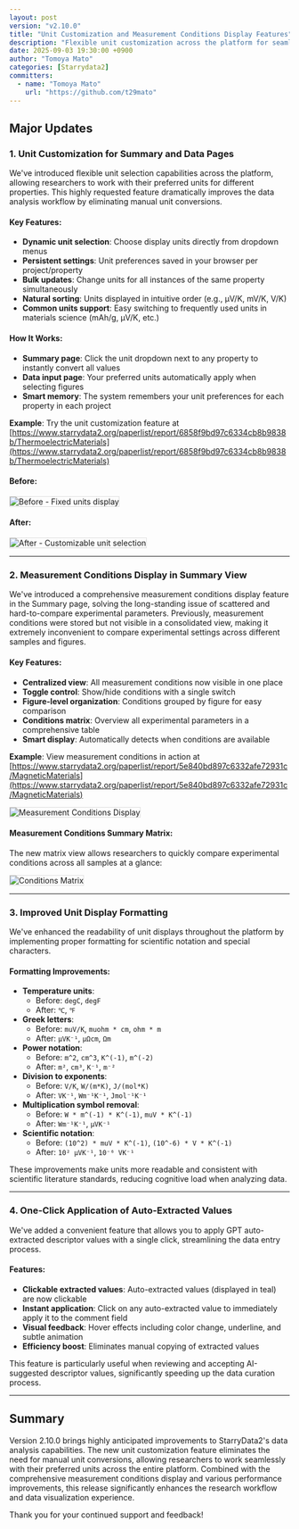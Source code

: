 ```yaml
---
layout: post
version: "v2.10.0"
title: "Unit Customization and Measurement Conditions Display Features"
description: "Flexible unit customization across the platform for seamless data analysis, comprehensive measurement conditions display in Summary view, and improved data visualization capabilities."
date: 2025-09-03 19:30:00 +0900
author: "Tomoya Mato"
categories: [Starrydata2]
committers:
  - name: "Tomoya Mato"
    url: "https://github.com/t29mato"
---
```


## Major Updates

### 1. Unit Customization for Summary and Data Pages

We've introduced flexible unit selection capabilities across the platform, allowing researchers to work with their preferred units for different properties. This highly requested feature dramatically improves the data analysis workflow by eliminating manual unit conversions.

#### Key Features:
- **Dynamic unit selection**: Choose display units directly from dropdown menus
- **Persistent settings**: Unit preferences saved in your browser per project/property
- **Bulk updates**: Change units for all instances of the same property simultaneously
- **Natural sorting**: Units displayed in intuitive order (e.g., μV/K, mV/K, V/K)
- **Common units support**: Easy switching to frequently used units in materials science (mAh/g, μV/K, etc.)

#### How It Works:
- **Summary page**: Click the unit dropdown next to any property to instantly convert all values
- **Data input page**: Your preferred units automatically apply when selecting figures
- **Smart memory**: The system remembers your unit preferences for each property in each project

**Example**: Try the unit customization feature at [https://www.starrydata2.org/paperlist/report/6858f9bd97c6334cb8b9838b/ThermoelectricMaterials](https://www.starrydata2.org/paperlist/report/6858f9bd97c6334cb8b9838b/ThermoelectricMaterials)

#### Before:
<img src="{{ site.baseurl }}/assets/changelog/starrydata2/v2.10.0/unit-selector-before.png" alt="Before - Fixed units display" style="border: 1px solid #ddd;">

#### After:
<img src="{{ site.baseurl }}/assets/changelog/starrydata2/v2.10.0/unit-selector-after.png" alt="After - Customizable unit selection" style="border: 1px solid #ddd;">

---

### 2. Measurement Conditions Display in Summary View

We've introduced a comprehensive measurement conditions display feature in the Summary page, solving the long-standing issue of scattered and hard-to-compare experimental parameters. Previously, measurement conditions were stored but not visible in a consolidated view, making it extremely inconvenient to compare experimental settings across different samples and figures.

#### Key Features:
- **Centralized view**: All measurement conditions now visible in one place
- **Toggle control**: Show/hide conditions with a single switch
- **Figure-level organization**: Conditions grouped by figure for easy comparison
- **Conditions matrix**: Overview all experimental parameters in a comprehensive table
- **Smart display**: Automatically detects when conditions are available

**Example**: View measurement conditions in action at [https://www.starrydata2.org/paperlist/report/5e840bd897c6332afe72931c/MagneticMaterials](https://www.starrydata2.org/paperlist/report/5e840bd897c6332afe72931c/MagneticMaterials)

<img src="{{ site.baseurl }}/assets/changelog/starrydata2/v2.10.0/measurement-conditions-display.png" alt="Measurement Conditions Display" style="border: 1px solid #ddd;">

#### Measurement Conditions Summary Matrix:
The new matrix view allows researchers to quickly compare experimental conditions across all samples at a glance:

<img src="{{ site.baseurl }}/assets/changelog/starrydata2/v2.10.0/conditions-matrix.png" alt="Conditions Matrix" style="border: 1px solid #ddd;">

---

### 3. Improved Unit Display Formatting

We've enhanced the readability of unit displays throughout the platform by implementing proper formatting for scientific notation and special characters.

#### Formatting Improvements:
- **Temperature units**: 
  - Before: `degC`, `degF`
  - After: `℃`, `℉`
- **Greek letters**:
  - Before: `muV/K`, `muohm * cm`, `ohm * m`
  - After: `μVK⁻¹`, `μΩcm`, `Ωm`
- **Power notation**:
  - Before: `m^2`, `cm^3`, `K^(-1)`, `m^(-2)`
  - After: `m²`, `cm³`, `K⁻¹`, `m⁻²`
- **Division to exponents**:
  - Before: `V/K`, `W/(m*K)`, `J/(mol*K)`
  - After: `VK⁻¹`, `Wm⁻¹K⁻¹`, `Jmol⁻¹K⁻¹`
- **Multiplication symbol removal**:
  - Before: `W * m^(-1) * K^(-1)`, `muV * K^(-1)`
  - After: `Wm⁻¹K⁻¹`, `μVK⁻¹`
- **Scientific notation**:
  - Before: `(10^2) * muV * K^(-1)`, `(10^-6) * V * K^(-1)`
  - After: `10² μVK⁻¹`, `10⁻⁶ VK⁻¹`

These improvements make units more readable and consistent with scientific literature standards, reducing cognitive load when analyzing data.

---

### 4. One-Click Application of Auto-Extracted Values

We've added a convenient feature that allows you to apply GPT auto-extracted descriptor values with a single click, streamlining the data entry process.

#### Features:
- **Clickable extracted values**: Auto-extracted values (displayed in teal) are now clickable
- **Instant application**: Click on any auto-extracted value to immediately apply it to the comment field
- **Visual feedback**: Hover effects including color change, underline, and subtle animation
- **Efficiency boost**: Eliminates manual copying of extracted values

This feature is particularly useful when reviewing and accepting AI-suggested descriptor values, significantly speeding up the data curation process.

---

## Summary

Version 2.10.0 brings highly anticipated improvements to StarryData2's data analysis capabilities. The new unit customization feature eliminates the need for manual unit conversions, allowing researchers to work seamlessly with their preferred units across the entire platform. Combined with the comprehensive measurement conditions display and various performance improvements, this release significantly enhances the research workflow and data visualization experience.

Thank you for your continued support and feedback!
